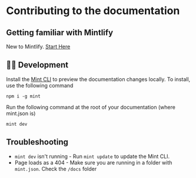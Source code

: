 # Contributing to the documentation

## Getting familiar with Mintlify

New to Mintlify. [Start Here](https://mintlify.com/docs/quickstart)

## 👩‍💻 Development

Install the [Mint CLI](https://www.npmjs.com/package/mint) to preview the documentation changes locally. To install, use the following command

```
npm i -g mint
```

Run the following command at the root of your documentation (where mint.json is)

```
mint dev
```

## Troubleshooting

- `mint dev` isn't running - Run `mint update` to update the Mint CLI.
- Page loads as a 404 - Make sure you are running in a folder with `mint.json`. Check the `/docs` folder
